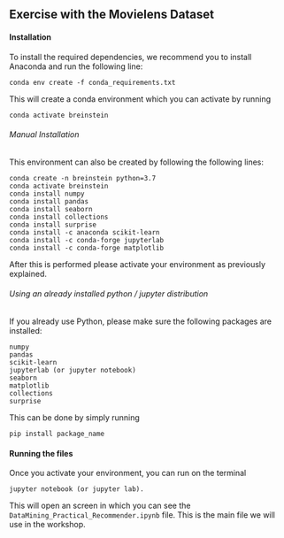 ## Exercise with the Movielens Dataset


#### Installation

To install the required dependencies, we recommend you to install Anaconda and run the following line:
```
conda env create -f conda_requirements.txt
```
This will create a conda environment which you can activate by running
```
conda activate breinstein
```

###### Manual Installation

This environment can also be created by following the following lines:
```
conda create -n breinstein python=3.7
conda activate breinstein
conda install numpy
conda install pandas
conda install seaborn
conda install collections
conda install surprise
conda install -c anaconda scikit-learn
conda install -c conda-forge jupyterlab
conda install -c conda-forge matplotlib
```
After this is performed please activate your environment as previously explained.


###### Using an already installed python / jupyter distribution

If you already use Python, please make sure the following packages are installed:
```
numpy
pandas
scikit-learn
jupyterlab (or jupyter notebook)
seaborn
matplotlib
collections
surprise

```
This can be done by simply running
```
pip install package_name
```

#### Running the files

Once you activate your environment, you can run on the terminal
```
jupyter notebook (or jupyter lab).
```
This will open an screen in which you can see the `DataMining_Practical_Recommender.ipynb` file. This is the main file we will use in the workshop. 
